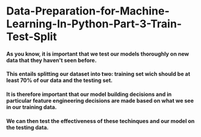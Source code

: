 # Data-Preparation-for-Machine-Learning-In-Python-Part-3-Train-Test-Split
#### As you know, it is important that we test our models thoroughly on new data that they haven't seen before. 
#### This entails splitting our dataset into two: training set wich should be at least 70% of our data and the testing set.
#### It is therefore important that our model building decisions and in particular feature engineering decisions are made based on what we see in our training data.
#### We can then test the effectiveness of these techinques and our model on the testing data.
